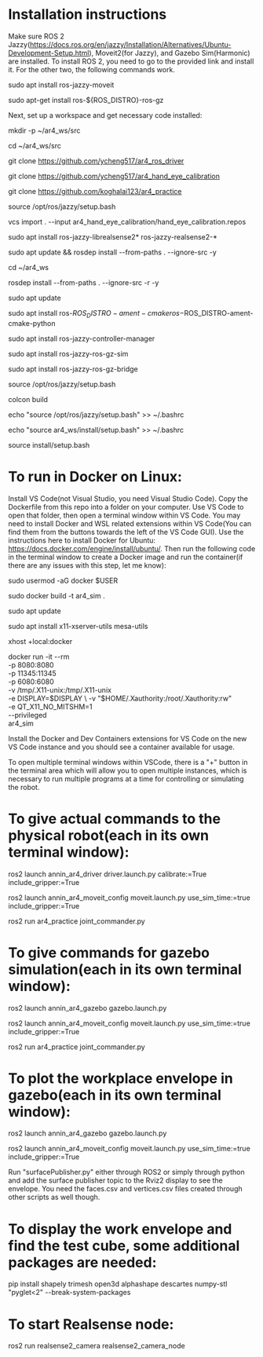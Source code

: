 # Installation instructions

Make sure ROS 2 Jazzy(https://docs.ros.org/en/jazzy/Installation/Alternatives/Ubuntu-Development-Setup.html), Moveit2(for Jazzy), and Gazebo Sim(Harmonic) are installed. To install ROS 2, you need to go to the provided link and install it. For the other two, the following commands work.

sudo apt install ros-jazzy-moveit

sudo apt-get install ros-${ROS_DISTRO}-ros-gz

Next, set up a workspace and get necessary code installed:

mkdir -p ~/ar4_ws/src

cd ~/ar4_ws/src

git clone https://github.com/ycheng517/ar4_ros_driver

git clone https://github.com/ycheng517/ar4_hand_eye_calibration

git clone https://github.com/koghalai123/ar4_practice

source /opt/ros/jazzy/setup.bash

vcs import . --input ar4_hand_eye_calibration/hand_eye_calibration.repos

sudo apt install ros-jazzy-librealsense2* ros-jazzy-realsense2-*

sudo apt update && rosdep install --from-paths . --ignore-src -y

cd ~/ar4_ws

rosdep install --from-paths . --ignore-src -r -y

sudo apt update

sudo apt install ros-$ROS_DISTRO-ament-cmake ros-$ROS_DISTRO-ament-cmake-python

sudo apt install ros-jazzy-controller-manager

sudo apt install ros-jazzy-ros-gz-sim

sudo apt install ros-jazzy-ros-gz-bridge

source /opt/ros/jazzy/setup.bash

colcon build

echo "source /opt/ros/jazzy/setup.bash" >> ~/.bashrc

echo "source ar4_ws/install/setup.bash" >> ~/.bashrc

source install/setup.bash

# To run in Docker on Linux: 
Install VS Code(not Visual Studio, you need Visual Studio Code). Copy the Dockerfile from this repo into a folder on your computer. Use VS Code to open that folder, then open a terminal window within VS Code. You may need to install Docker and WSL related extensions within VS Code(You can find them from the buttons towards the left of the VS Code GUI). Use the instructions here to install Docker for Ubuntu: https://docs.docker.com/engine/install/ubuntu/. Then run the following code in the terminal window to create a Docker image and run the container(if there are any issues with this step, let me know):

sudo usermod -aG docker $USER

sudo docker build -t ar4_sim .

sudo apt update

sudo apt install x11-xserver-utils mesa-utils

xhost +local:docker

docker run -it --rm \
  -p 8080:8080 \
  -p 11345:11345 \
  -p 6080:6080 \
  -v /tmp/.X11-unix:/tmp/.X11-unix \
  -e DISPLAY=$DISPLAY \
  -v "$HOME/.Xauthority:/root/.Xauthority:rw" \
  -e QT_X11_NO_MITSHM=1 \
  --privileged \
  ar4_sim

Install the Docker and Dev Containers extensions for VS Code on the new VS Code instance and you should see a container available for usage.

To open multiple terminal windows within VSCode, there is a "+" button in the terminal area which will allow you to open multiple instances, which is necessary to run multiple programs at a time for controlling or simulating the robot.

# To give actual commands to the physical robot(each in its own terminal window): 
ros2 launch annin_ar4_driver driver.launch.py calibrate:=True include_gripper:=True

ros2 launch annin_ar4_moveit_config moveit.launch.py use_sim_time:=true include_gripper:=True

ros2 run ar4_practice joint_commander.py



# To give commands for gazebo simulation(each in its own terminal window): 
ros2 launch annin_ar4_gazebo gazebo.launch.py

ros2 launch annin_ar4_moveit_config moveit.launch.py use_sim_time:=true include_gripper:=True

ros2 run ar4_practice joint_commander.py

# To plot the workplace envelope in gazebo(each in its own terminal window): 
ros2 launch annin_ar4_gazebo gazebo.launch.py

ros2 launch annin_ar4_moveit_config moveit.launch.py use_sim_time:=true include_gripper:=True

Run "surfacePublisher.py" either through ROS2 or simply through python and add the surface publisher topic to the Rviz2 display to see the envelope. You need the faces.csv and vertices.csv files created through other scripts as well though.


# To display the work envelope and find the test cube, some additional packages are needed:

pip install shapely trimesh open3d alphashape descartes numpy-stl "pyglet<2" --break-system-packages

# To start Realsense node: 

ros2 run realsense2_camera realsense2_camera_node
